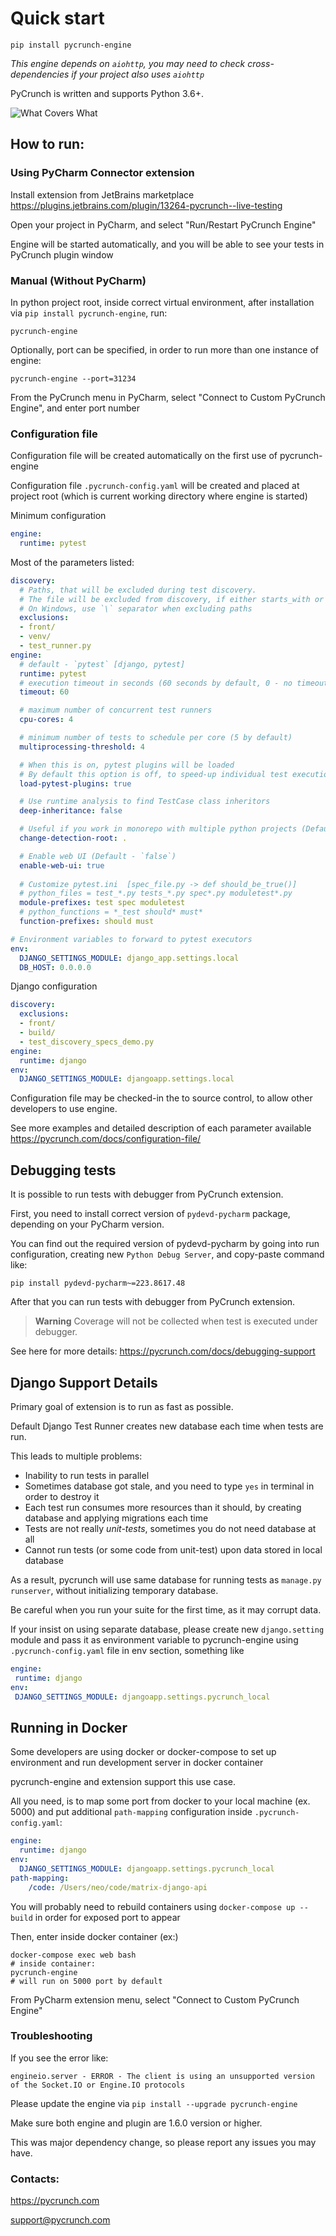 # Quick start

`pip install pycrunch-engine`

_This engine depends on `aiohttp`, you may need to check cross-dependencies if your project also uses `aiohttp`_

PyCrunch is written and supports Python 3.6+.

![What Covers What](https://i.stack.imgur.com/w7wQM.png)

## How to run:
### Using PyCharm Connector extension

 Install extension from JetBrains marketplace
 https://plugins.jetbrains.com/plugin/13264-pycrunch--live-testing
 
 Open your project in PyCharm, and select "Run/Restart PyCrunch Engine"

 Engine will be started automatically, and you will be able to see your tests in PyCrunch plugin window

### Manual (Without PyCharm)

In python project root, inside correct virtual environment, after installation via `pip install pycrunch-engine`, run: 

`pycrunch-engine`


Optionally, port can be specified, in order to run more than one instance of engine:

`pycrunch-engine --port=31234`

From the PyCrunch menu in PyCharm, select "Connect to Custom PyCrunch Engine", and enter port number


### Configuration file

Configuration file will be created automatically on the first use of pycrunch-engine

Configuration file `.pycrunch-config.yaml` will be created and placed at project root (which is current working directory where engine is started)

Minimum configuration 
```yaml
engine:
  runtime: pytest
```

Most of the parameters listed:
```yaml
discovery:
  # Paths, that will be excluded during test discovery.
  # The file will be excluded from discovery, if either starts_with or ends_with condition is true on filename. File path is relative to project root folder.
  # On Windows, use `\` separator when excluding paths
  exclusions:
  - front/
  - venv/
  - test_runner.py
engine:
  # default - `pytest` [django, pytest]
  runtime: pytest
  # execution timeout in seconds (60 seconds by default, 0 - no timeout)
  timeout: 60

  # maximum number of concurrent test runners
  cpu-cores: 4

  # minimum number of tests to schedule per core (5 by default)
  multiprocessing-threshold: 4

  # When this is on, pytest plugins will be loaded
  # By default this option is off, to speed-up individual test execution
  load-pytest-plugins: true

  # Use runtime analysis to find TestCase class inheritors
  deep-inheritance: false

  # Useful if you work in monorepo with multiple python projects (Default - `.`)
  change-detection-root: .

  # Enable web UI (Default - `false`)
  enable-web-ui: true
  
  # Customize pytest.ini  [spec_file.py -> def should_be_true()]
  # python_files = test_*.py tests_*.py spec*.py moduletest*.py
  module-prefixes: test spec moduletest
  # python_functions = *_test should* must*
  function-prefixes: should must

# Environment variables to forward to pytest executors
env:
  DJANGO_SETTINGS_MODULE: django_app.settings.local
  DB_HOST: 0.0.0.0
```

Django configuration

```yaml
discovery:
  exclusions:
  - front/
  - build/
  - test_discovery_specs_demo.py
engine:
  runtime: django
env:
  DJANGO_SETTINGS_MODULE: djangoapp.settings.local
```

Configuration file may be checked-in the to source control, to allow other developers to use engine.

See more examples and detailed description of each parameter available
https://pycrunch.com/docs/configuration-file/

## Debugging tests
It is possible to run tests with debugger from PyCrunch extension. 

First, you need to install correct version of `pydevd-pycharm` package, depending on your PyCharm version.

You can find out the required version of pydevd-pycharm by going into run configuration, creating new `Python Debug Server`, and copy-paste command like: 

`pip install pydevd-pycharm~=223.8617.48`

After that you can run tests with debugger from PyCrunch extension.

> **Warning**
> Coverage will not be collected when test is executed under debugger.

See here for more details: 
https://pycrunch.com/docs/debugging-support

## Django Support Details

 Primary goal of extension is to run as fast as possible.
 
 Default Django Test Runner creates new database each time when tests are run.
 
This leads to multiple problems:

 - Inability to run tests in parallel
 - Sometimes database got stale, and you need to type `yes` in terminal in order to destroy it
 - Each test run consumes more resources than it should, by creating database and applying migrations each time
 - Tests are not really *unit-tests*, sometimes you do not need database at all
 - Cannot run tests (or some code from unit-test) upon data stored in local database 
 
 As a result, pycrunch will use same database for running tests as `manage.py runserver`, without initializing temporary database. 
 
 Be careful when you run your suite for the first time, as it may corrupt data. 
 
 If your insist on using separate database, please create new `django.setting` module and pass it as environment variable to pycrunch-engine using `.pycrunch-config.yaml` file in env section, something like
 
 ```yaml
engine:
  runtime: django
env:
  DJANGO_SETTINGS_MODULE: djangoapp.settings.pycrunch_local
```
 
 ## Running in Docker 
 
Some developers are using docker or docker-compose to set up environment and run development server in docker container

pycrunch-engine and extension support this use case.

All you need, is to map some port from docker to your local machine (ex. 5000) and put additional `path-mapping` configuration inside `.pycrunch-config.yaml`:

```yaml
engine:
  runtime: django
env:
  DJANGO_SETTINGS_MODULE: djangoapp.settings.pycrunch_local
path-mapping:
    /code: /Users/neo/code/matrix-django-api
```

You will probably need to rebuild containers using `docker-compose up --build` in order for exposed port to appear

 Then, enter inside docker container (ex:)
 ```commandline
 docker-compose exec web bash
 # inside container:
 pycrunch-engine
 # will run on 5000 port by default
```

From PyCharm extension menu, select "Connect to Custom PyCrunch Engine"

### Troubleshooting

If you see the error like:

 `engineio.server - ERROR - The client is using an unsupported version of the Socket.IO or Engine.IO protocols`
   
Please update the engine via `pip install --upgrade pycrunch-engine`

Make sure both engine and plugin are 1.6.0 version or higher.

This was major dependency change, so please report any issues you may have. 

### Contacts:
 
 https://pycrunch.com
 
 support@pycrunch.com
 
 
 
 
 
 
 
 
 
 
 
 
 
 
 
 
